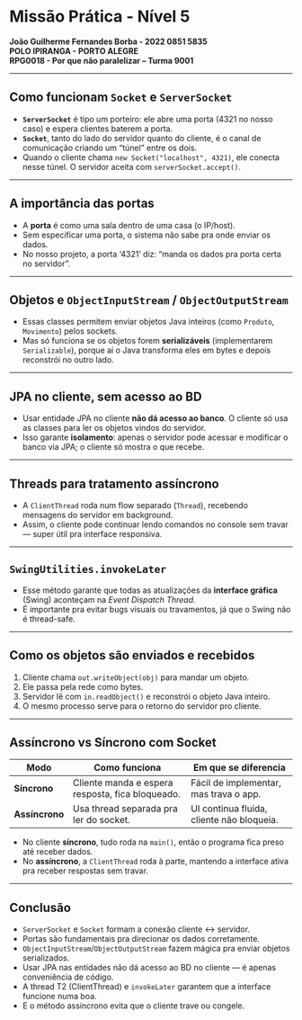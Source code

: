 # Missão Prática - Nível 5

**João Guilherme Fernandes Borba - 2022 0851 5835**  
**POLO IPIRANGA - PORTO ALEGRE**  
**RPG0018 - Por que não paralelizar – Turma 9001**

---

## Como funcionam `Socket` e `ServerSocket`

- **`ServerSocket`** é tipo um porteiro: ele abre uma porta (4321 no nosso caso) e espera clientes baterem a porta.
- **`Socket`**, tanto do lado do servidor quanto do cliente, é o canal de comunicação criando um “túnel” entre os dois.
- Quando o cliente chama `new Socket("localhost", 4321)`, ele conecta nesse túnel. O servidor aceita com `serverSocket.accept()`.

---

## A importância das portas

- A **porta** é como uma sala dentro de uma casa (o IP/host).
- Sem especificar uma porta, o sistema não sabe pra onde enviar os dados.
- No nosso projeto, a porta ‘4321’ diz: “manda os dados pra porta certa no servidor”.

---

## Objetos e `ObjectInputStream` / `ObjectOutputStream`

- Essas classes permitem enviar objetos Java inteiros (como `Produto`, `Movimento`) pelos sockets.
- Mas só funciona se os objetos forem **serializáveis** (implementarem `Serializable`), porque aí o Java transforma eles em bytes e depois reconstrói no outro lado.

---

## JPA no cliente, sem acesso ao BD

- Usar entidade JPA no cliente **não dá acesso ao banco**. O cliente só usa as classes para ler os objetos vindos do servidor.
- Isso garante **isolamento**: apenas o servidor pode acessar e modificar o banco via JPA; o cliente só mostra o que recebe.

---

## Threads para tratamento assíncrono

- A `ClientThread` roda num flow separado (`Thread`), recebendo mensagens do servidor em background.
- Assim, o cliente pode continuar lendo comandos no console sem travar — super útil pra interface responsiva.

---

## `SwingUtilities.invokeLater`

- Esse método garante que todas as atualizações da **interface gráfica** (Swing) aconteçam na *Event Dispatch Thread*.
- É importante pra evitar bugs visuais ou travamentos, já que o Swing não é thread-safe.

---

## Como os objetos são enviados e recebidos

1. Cliente chama `out.writeObject(obj)` para mandar um objeto.
2. Ele passa pela rede como bytes.
3. Servidor lê com `in.readObject()` e reconstrói o objeto Java inteiro.
4. O mesmo processo serve para o retorno do servidor pro cliente.

---

## Assíncrono vs Síncrono com Socket

| Modo       | Como funciona                                      | Em que se diferencia                         |
|------------|----------------------------------------------------|-----------------------------------------------|
| **Síncrono** | Cliente manda e espera resposta, fica bloqueado. | Fácil de implementar, mas trava o app.       |
| **Assíncrono** | Usa thread separada pra ler do socket.         | UI continua fluida, cliente não bloqueia.    |

- No cliente **síncrono**, tudo roda na `main()`, então o programa fica preso até receber dados.
- No **assíncrono**, a `ClientThread` roda à parte, mantendo a interface ativa pra receber respostas sem travar.

---

## Conclusão

- `ServerSocket` e `Socket` formam a conexão cliente ↔ servidor.
- Portas são fundamentais pra direcionar os dados corretamente.
- `ObjectInputStream`/`ObjectOutputStream` fazem mágica pra enviar objetos serializados.
- Usar JPA nas entidades não dá acesso ao BD no cliente — é apenas conveniência de código.
- A thread T2 (ClientThread) e `invokeLater` garantem que a interface funcione numa boa.
- E o método assíncrono evita que o cliente trave ou congele.
